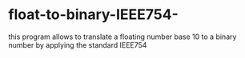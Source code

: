 # float-to-binary-IEEE754-
this program allows to translate a floating number base 10 to a binary number by applying the standard IEEE754
